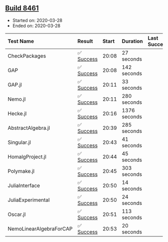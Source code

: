 ## [Build 8461](https://oscarci.mathematik.uni-kl.de/job/oscar/8461/)

* Started on: 2020-03-28
* Ended on: 2020-03-28

| Test Name    | Result | Start | Duration | Last Success | First Failure |
|:-------------|:-------|:------|:---------|:-------------|:--------------|
| CheckPackages | ✅ [Success](https://oscarci.mathematik.uni-kl.de/job/oscar/8461/artifact/logs/build-8461/CheckPackages.log) | 20:08 | 27 seconds |  |  |
| GAP | ✅ [Success](https://oscarci.mathematik.uni-kl.de/job/oscar/8461/artifact/logs/build-8461/GAP.log) | 20:08 | 142 seconds |  |  |
| GAP.jl | ✅ [Success](https://oscarci.mathematik.uni-kl.de/job/oscar/8461/artifact/logs/build-8461/GAP.jl.log) | 20:11 | 33 seconds |  |  |
| Nemo.jl | ✅ [Success](https://oscarci.mathematik.uni-kl.de/job/oscar/8461/artifact/logs/build-8461/Nemo.jl.log) | 20:11 | 280 seconds |  |  |
| Hecke.jl | ✅ [Success](https://oscarci.mathematik.uni-kl.de/job/oscar/8461/artifact/logs/build-8461/Hecke.jl.log) | 20:16 | 1376 seconds |  |  |
| AbstractAlgebra.jl | ✅ [Success](https://oscarci.mathematik.uni-kl.de/job/oscar/8461/artifact/logs/build-8461/AbstractAlgebra.jl.log) | 20:39 | 285 seconds |  |  |
| Singular.jl | ✅ [Success](https://oscarci.mathematik.uni-kl.de/job/oscar/8461/artifact/logs/build-8461/Singular.jl.log) | 20:43 | 41 seconds |  |  |
| HomalgProject.jl | ✅ [Success](https://oscarci.mathematik.uni-kl.de/job/oscar/8461/artifact/logs/build-8461/HomalgProject.jl.log) | 20:44 | 45 seconds |  |  |
| Polymake.jl | ✅ [Success](https://oscarci.mathematik.uni-kl.de/job/oscar/8461/artifact/logs/build-8461/Polymake.jl.log) | 20:45 | 303 seconds |  |  |
| JuliaInterface | ✅ [Success](https://oscarci.mathematik.uni-kl.de/job/oscar/8461/artifact/logs/build-8461/JuliaInterface.log) | 20:50 | 14 seconds |  |  |
| JuliaExperimental | ✅ [Success](https://oscarci.mathematik.uni-kl.de/job/oscar/8461/artifact/logs/build-8461/JuliaExperimental.log) | 20:50 | 24 seconds |  |  |
| Oscar.jl | ✅ [Success](https://oscarci.mathematik.uni-kl.de/job/oscar/8461/artifact/logs/build-8461/Oscar.jl.log) | 20:51 | 113 seconds |  |  |
| NemoLinearAlgebraForCAP | ✅ [Success](https://oscarci.mathematik.uni-kl.de/job/oscar/8461/artifact/logs/build-8461/NemoLinearAlgebraForCAP.log) | 20:53 | 20 seconds |  |  |
